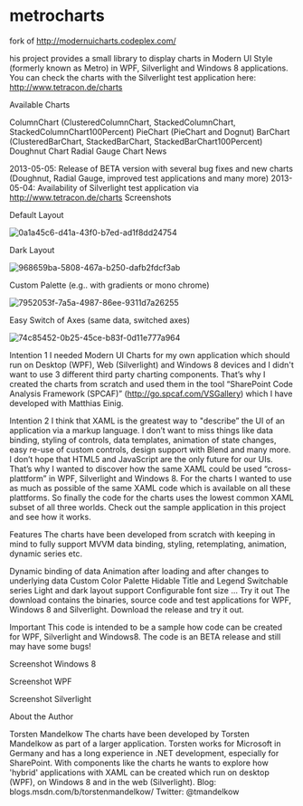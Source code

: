 metrocharts
===========

fork of http://modernuicharts.codeplex.com/


his project provides a small library to display charts in Modern UI Style (formerly known as Metro) in WPF, Silverlight and Windows 8 applications. You can check the charts with the Silverlight test application here: http://www.tetracon.de/charts

Available Charts

ColumnChart (ClusteredColumnChart, StackedColumnChart, StackedColumnChart100Percent)
PieChart (PieChart and Dognut)
BarChart (ClusteredBarChart, StackedBarChart, StackedBarChart100Percent)
Doughnut Chart
Radial Gauge Chart
News

2013-05-05: Release of BETA version with several bug fixes and new charts (Doughnut, Radial Gauge, improved test applications and many more)
2013-05-04: Availability of Silverlight test application via http://www.tetracon.de/charts
Screenshots

Default Layout

![0a1a45c6-d41a-43f0-b7ed-ad1f8dd24754](https://user-images.githubusercontent.com/364896/114027821-13c35d00-9878-11eb-9ef1-9f6fe91ab221.png)


Dark Layout

![968659ba-5808-467a-b250-dafb2fdcf3ab](https://user-images.githubusercontent.com/364896/114027844-1b830180-9878-11eb-9d4f-3948013448fd.png)


Custom Palette (e.g.. with gradients or mono chrome)

![7952053f-7a5a-4987-86ee-9311d7a26255](https://user-images.githubusercontent.com/364896/114027867-22aa0f80-9878-11eb-92cc-6c8334b257b8.png)


Easy Switch of Axes (same data, switched axes)

![74c85452-0b25-45ce-b83f-0d11e777a964](https://user-images.githubusercontent.com/364896/114027896-29388700-9878-11eb-87c5-5ab5c49829e0.png)


Intention 1
I needed Modern UI Charts for my own application which should run on Desktop (WPF), Web (Silverlight) and Windows 8 devices and I didn't want to use 3 different third party charting components. That’s why I created the charts from scratch and used them in the tool “SharePoint Code Analysis Framework (SPCAF)” (http://go.spcaf.com/VSGallery) which I have developed with Matthias Einig.

Intention 2
I think that XAML is the greatest way to "describe” the UI of an application via a markup language. I don’t want to miss things like data binding, styling of controls, data templates, animation of state changes, easy re-use of custom controls, design support with Blend and many more. I don’t hope that HTML5 and JavaScript are the only future for our UIs. That’s why I wanted to discover how the same XAML could be used “cross-plattform” in WPF, Silverlight and Windows 8. For the charts I wanted to use as much as possible of the same XAML code which is available on all these plattforms. So finally the code for the charts uses the lowest common XAML subset of all three worlds. Check out the sample application in this project and see how it works.

Features
The charts have been developed from scratch with keeping in mind to fully support MVVM data binding, styling, retemplating, animation, dynamic series etc.

Dynamic binding of data
Animation after loading and after changes to underlying data
Custom Color Palette
Hidable Title and Legend
Switchable series
Light and dark layout support
Configurable font size
…
Try it out
The download contains the binaries, source code and test applications for WPF, Windows 8 and Silverlight. Download the release and try it out.

Important
This code is intended to be a sample how code can be created for WPF, Silverlight and Windows8. The code is an BETA release and still may have some bugs!

Screenshot Windows 8

 
Screenshot WPF


Screenshot Silverlight


 

About the Author

Torsten Mandelkow
The charts have been developed by Torsten Mandelkow as part of a larger application. Torsten works for Microsoft in Germany and has a long experience in .NET development, especially for SharePoint. With components like the charts he wants to explore how 'hybrid' applications with XAML can be created which run on desktop (WPF), on Windows 8 and in the web (Silverlight).
Blog:     blogs.msdn.com/b/torstenmandelkow/
Twitter: @tmandelkow

